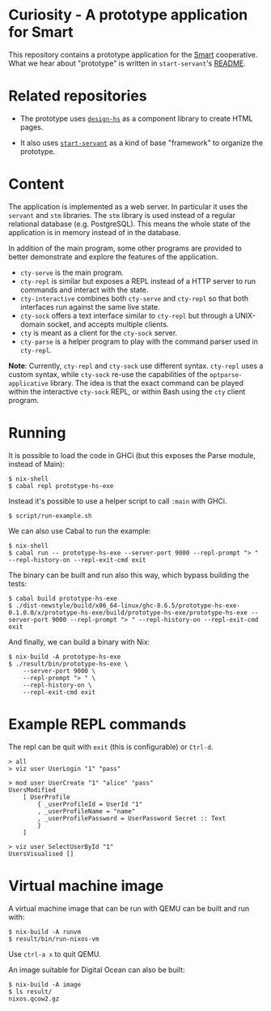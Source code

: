 # Curiosity - A prototype application for Smart

This repository contains a prototype application for the
[Smart](https://github.com/smartcoop/) cooperative. What we hear about
"prototype" is written in `start-servant`'s
[README](https://github.com/noteed/start-servant#readme).

# Related repositories

- The prototype uses [`design-hs`](https://github.com/smartcoop/design-hs/) as
  a component library to create HTML pages.

- It also uses [`start-servant`](https://github.com/noteed/start-servant) as a
  kind of base "framework" to organize the prototype.

# Content

The application is implemented as a web server. In particular it uses the
`servant` and `stm` libraries. The `stm` library is used instead of a regular
relational database (e.g. PostgreSQL). This means the whole state of the
application is in memory instead of in the database.

In addition of the main program, some other programs are provided to better
demonstrate and explore the features of the application.

- `cty-serve` is the main program.
- `cty-repl` is similar but exposes a REPL instead of a HTTP server to run
  commands and interact with the state.
- `cty-interactive` combines both `cty-serve` and `cty-repl` so that both
  interfaces run against the same live state.
- `cty-sock` offers a text interface similar to `cty-repl` but through a
  UNIX-domain socket, and accepts multiple clients.
- `cty` is meant as a client for the `cty-sock` server.
- `cty-parse` is a helper program to play with the command parser used in
  `cty-repl`.

**Note**: Currently, `cty-repl` and `cty-sock` use different syntax. `cty-repl`
uses a custom syntax, while `cty-sock` re-use the capabilities of the
`optparse-applicative` library. The idea is that the exact command can be
played within the interactive `cty-sock` REPL, or within Bash using the `cty`
client program.

# Running

It is possible to load the code in GHCi (but this exposes the Parse module,
instead of Main):

```
$ nix-shell
$ cabal repl prototype-hs-exe
```

Instead it's possible to use a helper script to call `:main` with GHCi.

```
$ script/run-example.sh
```

We can also use Cabal to run the example:

```
$ nix-shell
$ cabal run -- prototype-hs-exe --server-port 9000 --repl-prompt "> " --repl-history-on --repl-exit-cmd exit
```

The binary can be built and run also this way, which bypass building the tests:

```
$ cabal build prototype-hs-exe
$ ./dist-newstyle/build/x86_64-linux/ghc-8.6.5/prototype-hs-exe-0.1.0.0/x/prototype-hs-exe/build/prototype-hs-exe/prototype-hs-exe --server-port 9000 --repl-prompt "> " --repl-history-on --repl-exit-cmd exit
```

And finally, we can build a binary with Nix:

```
$ nix-build -A prototype-hs-exe
$ ./result/bin/prototype-hs-exe \
    --server-port 9000 \
    --repl-prompt "> " \
    --repl-history-on \
    --repl-exit-cmd exit
```

# Example REPL commands

The repl can be quit with `exit` (this is configurable) or `Ctrl-d`.

```
> all
> viz user UserLogin "1" "pass"
```

```
> mod user UserCreate "1" "alice" "pass"
UsersModified
    [ UserProfile
        { _userProfileId = UserId "1"
        , _userProfileName = "name"
        , _userProfilePassword = UserPassword Secret :: Text
        }
    ]
```

```
> viz user SelectUserById "1"
UsersVisualised []
```

# Virtual machine image

A virtual machine image that can be run with QEMU can be built and run with:

```
$ nix-build -A runvm
$ result/bin/run-nixos-vm
```

Use `ctrl-a x` to quit QEMU.

An image suitable for Digital Ocean can also be built:

```
$ nix-build -A image
$ ls result/
nixos.qcow2.gz
```

